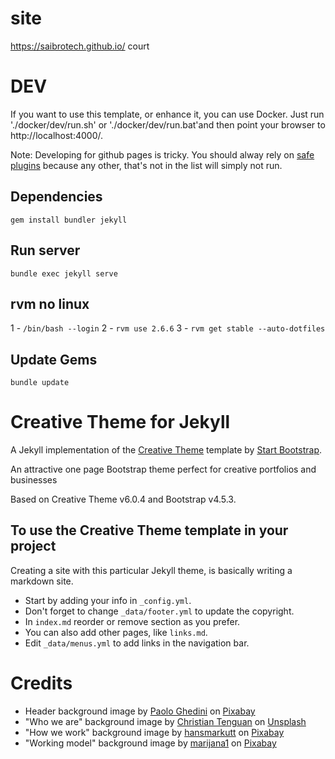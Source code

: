 # site
https://saibrotech.github.io/ court


# DEV

If you want to use this template, or enhance it, you can use Docker.
Just run './docker/dev/run.sh' or './docker/dev/run.bat'and then point your browser to http://localhost:4000/.

Note: Developing for github pages is tricky. You should alway rely on
[safe plugins](https://pages.github.com/versions/) because any other, that's not
in the list will simply not run.

## Dependencies

`gem install bundler jekyll`

## Run server

`bundle exec jekyll serve`

## rvm no linux 

1 - `/bin/bash --login`
2 - `rvm use 2.6.6`
3 - `rvm get stable --auto-dotfiles`

## Update Gems

`bundle update`

# Creative Theme for Jekyll

A Jekyll implementation of the [Creative Theme](https://startbootstrap.com/theme/creative/) template by [Start Bootstrap](https://startbootstrap.com).

An attractive one page Bootstrap theme perfect for creative portfolios and businesses

Based on Creative Theme v6.0.4 and Bootstrap v4.5.3.

## To use the Creative Theme template in your project

Creating a site with this particular Jekyll theme, is basically writing a markdown site.

- Start by adding your info in `_config.yml`.
- Don't forget to change `_data/footer.yml` to update the copyright.
- In `index.md` reorder or remove section as you prefer.
- You can also add other pages, like `links.md`.
- Edit `_data/menus.yml` to add links in the navigation bar.

# Credits
* Header background image by [Paolo Ghedini](https://pixabay.com/pt/users/paologhedini-422890/?utm_source=link-attribution&amp;utm_medium=referral&amp;utm_campaign=image&amp;utm_content=2290639) on [Pixabay](https://pixabay.com/pt/?utm_source=link-attribution&amp;utm_medium=referral&amp;utm_campaign=image&amp;utm_content=2290639)
* "Who we are" background image by [Christian Tenguan](https://unsplash.com/@christiantenguan?utm_source=unsplash&utm_medium=referral&utm_content=creditCopyText) on [Unsplash](https://unsplash.com/s/photos/tennis-team?utm_source=unsplash&utm_medium=referral&utm_content=creditCopyText)
* "How we work" background image by [hansmarkutt](https://pixabay.com/pt/users/hansmarkutt-6479460/?utm_source=link-attribution&amp;utm_medium=referral&amp;utm_campaign=image&amp;utm_content=5782695) on [Pixabay](https://pixabay.com/pt/?utm_source=link-attribution&amp;utm_medium=referral&amp;utm_campaign=image&amp;utm_content=5782695)
* "Working model" background image by [marijana1](https://pixabay.com/pt/users/marijana1-8558212/?utm_source=link-attribution&amp;utm_medium=referral&amp;utm_campaign=image&amp;utm_content=3554019) on [Pixabay](https://pixabay.com/pt/?utm_source=link-attribution&amp;utm_medium=referral&amp;utm_campaign=image&amp;utm_content=3554019)
